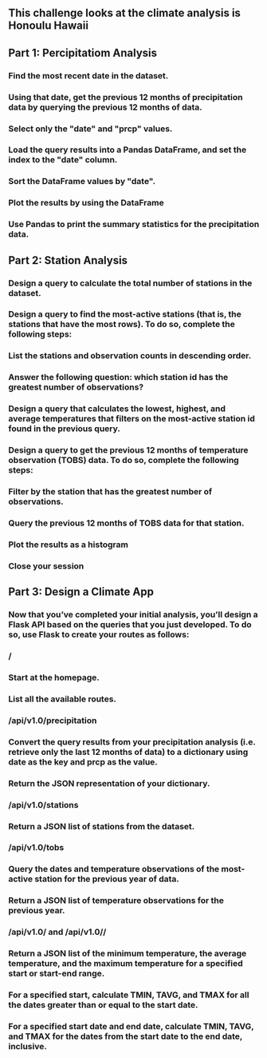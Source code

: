 ## This challenge looks at the climate analysis is Honoulu Hawaii ##

## Part 1: Percipitatiom Analysis ###
### Find the most recent date in the dataset.

### Using that date, get the previous 12 months of precipitation data by querying the previous 12 months of data.

### Select only the "date" and "prcp" values.

### Load the query results into a Pandas DataFrame, and set the index to the "date" column.

### Sort the DataFrame values by "date".

### Plot the results by using the DataFrame

### Use Pandas to print the summary statistics for the precipitation data.

## Part 2: Station Analysis ##
### Design a query to calculate the total number of stations in the dataset.

### Design a query to find the most-active stations (that is, the stations that have the most rows). To do so, complete the following steps:

### List the stations and observation counts in descending order.
### Answer the following question: which station id has the greatest number of observations?

### Design a query that calculates the lowest, highest, and average temperatures that filters on the most-active station id found in the previous query.

### Design a query to get the previous 12 months of temperature observation (TOBS) data. To do so, complete the following steps:

### Filter by the station that has the greatest number of observations.

### Query the previous 12 months of TOBS data for that station.

### Plot the results as a histogram

### Close your session

## Part 3: Design a Climate App
### Now that you’ve completed your initial analysis, you’ll design a Flask API based on the queries that you just developed. To do so, use Flask to create your routes as follows:

### /

### Start at the homepage.

### List all the available routes.

### /api/v1.0/precipitation

### Convert the query results from your precipitation analysis (i.e. retrieve only the last 12 months of data) to a dictionary using date as the key and prcp as the value.

### Return the JSON representation of your dictionary.

### /api/v1.0/stations

### Return a JSON list of stations from the dataset.
### /api/v1.0/tobs

### Query the dates and temperature observations of the most-active station for the previous year of data.

### Return a JSON list of temperature observations for the previous year.

### /api/v1.0/<start> and /api/v1.0/<start>/<end>

### Return a JSON list of the minimum temperature, the average temperature, and the maximum temperature for a specified start or start-end range.

### For a specified start, calculate TMIN, TAVG, and TMAX for all the dates greater than or equal to the start date.

### For a specified start date and end date, calculate TMIN, TAVG, and TMAX for the dates from the start date to the end date, inclusive.

